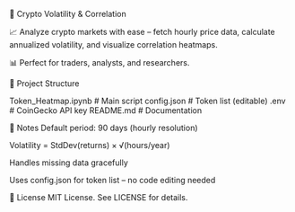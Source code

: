 🚀 Crypto Volatility & Correlation


📈 Analyze crypto markets with ease – fetch hourly price data, calculate annualized volatility, and visualize correlation heatmaps.


📊 Perfect for traders, analysts, and researchers.


📂 Project Structure

Token_Heatmap.ipynb   # Main script
config.json          # Token list (editable)
.env                 # CoinGecko API key
README.md            # Documentation


📝 Notes
Default period: 90 days (hourly resolution)

Volatility = StdDev(returns) × √(hours/year)

Handles missing data gracefully

Uses config.json for token list – no code editing needed



📜 License
MIT License. See LICENSE for details.